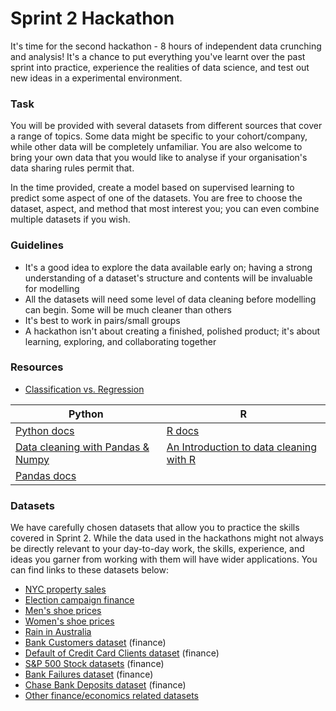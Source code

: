 # Sprint 2 Hackathon

It's time for the second hackathon - 8 hours of independent data crunching and analysis! It's a chance to put everything you've learnt over the past sprint into practice, experience the realities of data science, and test out new ideas in a experimental environment.  

### Task

You will be provided with several datasets from different sources that cover a range of topics. Some data might be specific to your cohort/company, while other data will be completely unfamiliar. You are also welcome to bring your own data that you would like to analyse if your organisation's data sharing rules permit that.

In the time provided, create a model based on supervised learning to predict some aspect of one of the datasets. You are free to choose the dataset, aspect, and method that most interest you; you can even combine multiple datasets if you wish.

### Guidelines

* It's a good idea to explore the data available early on; having a strong understanding of a dataset's structure and contents will be invaluable for modelling
* All the datasets will need some level of data cleaning before modelling can begin. Some will be much cleaner than others
* It's best to work in pairs/small groups
* A hackathon isn't about creating a finished, polished product; it's about learning, exploring, and collaborating together

### Resources

* [Classification vs. Regression](https://machinelearningmastery.com/classification-versus-regression-in-machine-learning/)

|Python | R |
|---|---|
| [Python docs](https://docs.python.org/3/)|[R docs](https://www.r-project.org/other-docs.html) |
| [Data cleaning with Pandas & Numpy](https://realpython.com/python-data-cleaning-numpy-pandas/) |[An Introduction to data cleaning with R](https://cran.r-project.org/doc/contrib/de_Jonge+van_der_Loo-Introduction_to_data_cleaning_with_R.pdf) |
| [Pandas docs](https://pandas.pydata.org/pandas-docs/stable/)||

### Datasets
We have carefully chosen datasets that allow you to practice the skills covered in Sprint 2. While the data used in the hackathons might not always be directly relevant to your day-to-day work, the skills, experience, and ideas you garner from working with them will have wider applications. You can find links to these datasets below:

* [NYC property sales](https://www.kaggle.com/new-york-city/nyc-property-sales)
* [Election campaign finance](https://www.kaggle.com/danerbland/electionfinance)
* [Men's shoe prices](https://www.kaggle.com/datafiniti/mens-shoe-prices)
* [Women's shoe prices](https://www.kaggle.com/datafiniti/womens-shoes-prices)
* [Rain in Australia](https://www.kaggle.com/jsphyg/weather-dataset-rattle-package)
* [Bank Customers dataset](https://www.kaggle.com/santoshd3/bank-customers) (finance)
* [Default of Credit Card Clients dataset](https://www.kaggle.com/uciml/default-of-credit-card-clients-dataset) (finance)
* [S&P 500 Stock datasets](https://github.com/DecodedCo/data-fellowship/blob/master/modules/hackathons/hackathon-2.md) (finance)
* [Bank Failures dataset](https://www.kaggle.com/dany17/national-and-state-bank-failures) (finance)
* [Chase Bank Deposits dataset](https://www.kaggle.com/chasebank/bank-deposits) (finance)
* [Other finance/economics related datasets](https://blog.cambridgespark.com/50-free-machine-learning-datasets-part-two-financial-and-economic-datasets-6620274ee593)
